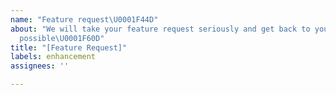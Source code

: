 ```yaml
---
name: "Feature request\U0001F44D"
about: "We will take your feature request seriously and get back to you as soon as
  possible\U0001F60D"
title: "[Feature Request]"
labels: enhancement
assignees: ''

---
```


<!--⚠️Please describe your feature request carefully-->
